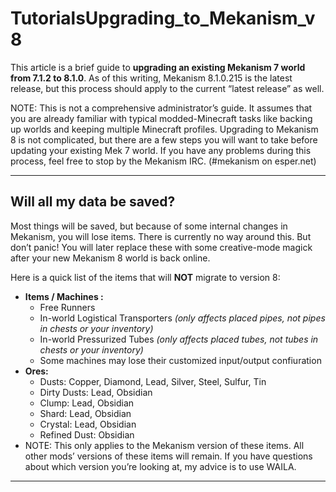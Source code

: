 # TutorialsUpgrading_to_Mekanism_v8

This article is a brief guide to **upgrading an existing Mekanism 7 world from 7.1.2 to 8.1.0**. As of this writing, Mekanism 8.1.0.215 is the latest release, but this process should apply to the current “latest release” as well.

NOTE: This is not a comprehensive administrator’s guide. It assumes that you are already familiar with typical modded-Minecraft tasks like backing up worlds and keeping multiple Minecraft profiles. Upgrading to Mekanism 8 is not complicated, but there are a few steps you will want to take before updating your existing Mek 7 world. If you have any problems during this process, feel free to stop by the Mekanism IRC. (#mekanism on esper.net)

---

## Will all my data be saved?

Most things will be saved, but because of some internal changes in Mekanism, you will lose items. There is currently no way around this. But don’t panic! You will later replace these with some creative-mode magick after your new Mekanism 8 world is back online.

Here is a quick list of the items that will **NOT** migrate to version 8:

- **Items / Machines :**
    - Free Runners
    - In-world Logistical Transporters *(only affects placed pipes, not pipes in chests or your inventory)*
    - In-world Pressurized Tubes *(only affects placed tubes, not tubes in chests or your inventory)*
    - Some machines may lose their customized input/output confiuration
- **Ores:**
    - Dusts: Copper, Diamond, Lead, Silver, Steel, Sulfur, Tin
    - Dirty Dusts: Lead, Obsidian
    - Clump: Lead, Obsidian
    - Shard: Lead, Obsidian
    - Crystal: Lead, Obsidian
    - Refined Dust: Obsidian
- NOTE: This only applies to the Mekanism version of these items. All other mods’ versions of these items will remain. If you have questions about which version you’re looking at, my advice is to use WAILA.

---